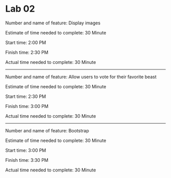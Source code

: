 # Lab 02

Number and name of feature: Display images

Estimate of time needed to complete: 30 Minute

Start time: 2:00 PM

Finish time: 2:30 PM

Actual time needed to complete: 30 Minute

____________________________________________________

Number and name of feature: Allow users to vote for their favorite beast

Estimate of time needed to complete: 30 Minute

Start time: 2:30 PM

Finish time: 3:00 PM

Actual time needed to complete: 30 Minute

____________________________________________________

Number and name of feature: Bootstrap

Estimate of time needed to complete: 30 Minute

Start time: 3:00 PM

Finish time: 3:30 PM

Actual time needed to complete: 30 Minute
